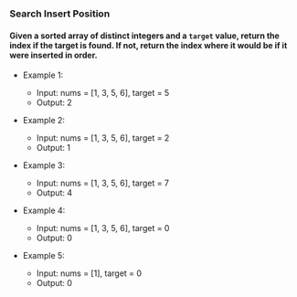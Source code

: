 ### Search Insert Position

#### Given a sorted array of distinct integers and a ```target``` value, return the index if the target is found. If not, return the index where it would be if it were inserted in order.

- Example 1:
  - Input: nums = [1, 3, 5, 6], target = 5
  - Output: 2

- Example 2:
  - Input: nums = [1, 3, 5, 6], target = 2
  - Output: 1

- Example 3:
  - Input: nums = [1, 3, 5, 6], target = 7
  - Output: 4

- Example 4:
  - Input: nums = [1, 3, 5, 6], target = 0
  - Output: 0

- Example 5:
  - Input: nums = [1], target = 0
  - Output: 0
